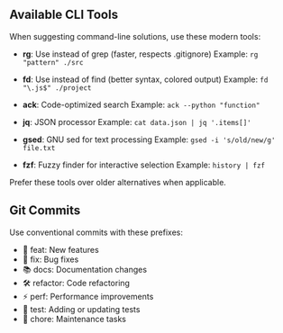 ## Available CLI Tools

When suggesting command-line solutions, use these modern tools:

- **rg**: Use instead of grep (faster, respects .gitignore)
  Example: `rg "pattern" ./src`

- **fd**: Use instead of find (better syntax, colored output)
  Example: `fd "\.js$" ./project`

- **ack**: Code-optimized search
  Example: `ack --python "function"`

- **jq**: JSON processor
  Example: `cat data.json | jq '.items[]'`

- **gsed**: GNU sed for text processing
  Example: `gsed -i 's/old/new/g' file.txt`

- **fzf**: Fuzzy finder for interactive selection
  Example: `history | fzf`

Prefer these tools over older alternatives when applicable.

## Git Commits

Use conventional commits with these prefixes:

- 🚀 feat: New features
- 🐛 fix: Bug fixes
- 📚 docs: Documentation changes
- 🛠️ refactor: Code refactoring
- ⚡ perf: Performance improvements
- 🧪 test: Adding or updating tests
- 🧹 chore: Maintenance tasks
